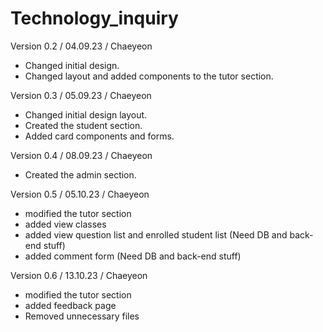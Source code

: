 # Technology_inquiry

Version 0.2 / 04.09.23 / Chaeyeon
- Changed initial design.
- Changed layout and added components to the tutor section.

Version 0.3 / 05.09.23 / Chaeyeon
- Changed initial design layout.
- Created the student section.
- Added card components and forms.

Version 0.4 / 08.09.23 / Chaeyeon
- Created the admin section.

Version 0.5 / 05.10.23 / Chaeyeon
- modified the tutor section
- added view classes
- added view question list and enrolled student list (Need DB and back-end stuff)
- added comment form (Need DB and back-end stuff)

Version 0.6 / 13.10.23 / Chaeyeon
- modified the tutor section
- added feedback page
- Removed unnecessary files

